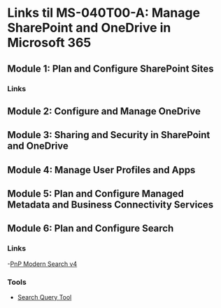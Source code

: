 # Links til MS-040T00-A: Manage SharePoint and OneDrive in Microsoft 365

## Module 1: Plan and Configure SharePoint Sites

### Links


## Module 2: Configure and Manage OneDrive


## Module 3: Sharing and Security in SharePoint and OneDrive


## Module 4: Manage User Profiles and Apps


## Module 5: Plan and Configure Managed Metadata and Business Connectivity Services



## Module 6: Plan and Configure Search

### Links
-[PnP Modern Search v4](https://microsoft-search.github.io/pnp-modern-search/)


### Tools
- [Search Query Tool](https://github.com/pnp/PnP-Tools/releases)

